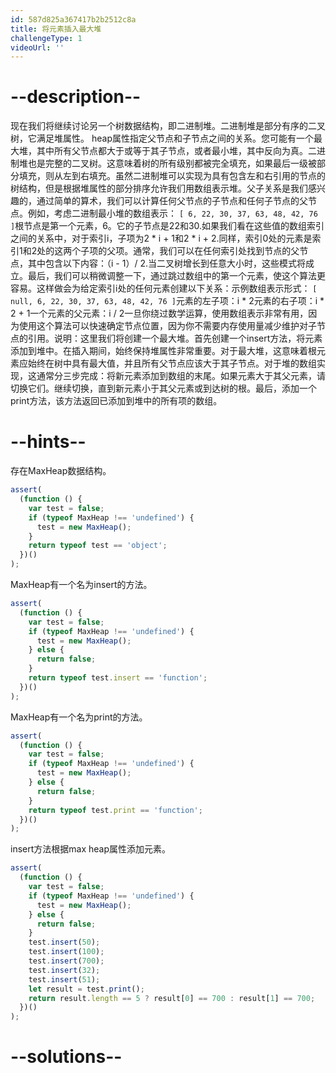 ```yaml
---
id: 587d825a367417b2b2512c8a
title: 将元素插入最大堆
challengeType: 1
videoUrl: ''
---
```


# --description--

现在我们将继续讨论另一个树数据结构，即二进制堆。二进制堆是部分有序的二叉树，它满足堆属性。 heap属性指定父节点和子节点之间的关系。您可能有一个最大堆，其中所有父节点都大于或等于其子节点，或者最小堆，其中反向为真。二进制堆也是完整的二叉树。这意味着树的所有级别都被完全填充，如果最后一级被部分填充，则从左到右填充。虽然二进制堆可以实现为具有包含左和右引用的节点的树结构，但是根据堆属性的部分排序允许我们用数组表示堆。父子关系是我们感兴趣的，通过简单的算术，我们可以计算任何父节点的子节点和任何子节点的父节点。例如，考虑二进制最小堆的数组表示： `[ 6, 22, 30, 37, 63, 48, 42, 76 ]`根节点是第一个元素，6。它的子节点是22和30.如果我们看在这些值的数组索引之间的关系中，对于索引i，子项为2 \* i + 1和2 \* i + 2.同样，索引0处的元素是索引1和2处的这两个子项的父项。通常，我们可以在任何索引处找到节点的父节点，其中包含以下内容：（i - 1）/ 2.当二叉树增长到任意大小时，这些模式将成立。最后，我们可以稍微调整一下，通过跳过数组中的第一个元素，使这个算法更容易。这样做会为给定索引i处的任何元素创建以下关系：示例数组表示形式： `[ null, 6, 22, 30, 37, 63, 48, 42, 76 ]`元素的左子项：i \* 2元素的右子项：i \* 2 + 1一个元素的父元素：i / 2一旦你绕过数学运算，使用数组表示非常有用，因为使用这个算法可以快速确定节点位置，因为你不需要内存使用量减少维护对子节点的引用。说明：这里我们将创建一个最大堆。首先创建一个insert方法，将元素添加到堆中。在插入期间，始终保持堆属性非常重要。对于最大堆，这意味着根元素应始终在树中具有最大值，并且所有父节点应该大于其子节点。对于堆的数组实现，这通常分三步完成：将新元素添加到数组的末尾。如果元素大于其父元素，请切换它们。继续切换，直到新元素小于其父元素或到达树的根。最后，添加一个print方法，该方法返回已添加到堆中的所有项的数组。

# --hints--

存在MaxHeap数据结构。

```js
assert(
  (function () {
    var test = false;
    if (typeof MaxHeap !== 'undefined') {
      test = new MaxHeap();
    }
    return typeof test == 'object';
  })()
);
```

MaxHeap有一个名为insert的方法。

```js
assert(
  (function () {
    var test = false;
    if (typeof MaxHeap !== 'undefined') {
      test = new MaxHeap();
    } else {
      return false;
    }
    return typeof test.insert == 'function';
  })()
);
```

MaxHeap有一个名为print的方法。

```js
assert(
  (function () {
    var test = false;
    if (typeof MaxHeap !== 'undefined') {
      test = new MaxHeap();
    } else {
      return false;
    }
    return typeof test.print == 'function';
  })()
);
```

insert方法根据max heap属性添加元素。

```js
assert(
  (function () {
    var test = false;
    if (typeof MaxHeap !== 'undefined') {
      test = new MaxHeap();
    } else {
      return false;
    }
    test.insert(50);
    test.insert(100);
    test.insert(700);
    test.insert(32);
    test.insert(51);
    let result = test.print();
    return result.length == 5 ? result[0] == 700 : result[1] == 700;
  })()
);
```

# --solutions--


